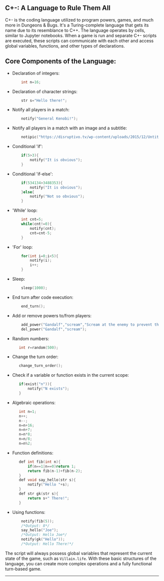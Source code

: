 ## C+-: A Language to Rule Them All

C+- is the coding language utilized to program powers, games, and much more in Dungeons & Bugs. It's a Turing-complete language that gets its name due to its resemblance to C++. The language operates by cells, similar to Jupyter notebooks. When a game is run and separate C+- scripts are executed, these scripts can communicate with each other and access global variables, functions, and other types of declarations.

## Core Components of the Language:

- Declaration of integers:
    ```c++ 
        int n=16;
    ```
-  Declaration of character strings:
    ```c++ 
        str s="Hello there!";
    ```
 
-  Notify all players in a match:
    ```c++ 
        notify("General Kenobi!");
    ```
 
-  Notify all players in a match with an image and a subtitle:
    ```c++ 
        notipic("https://disruptivo.tv/wp-content/uploads/2015/12/Untitled.png","Not the droids you are looking for");
    ```
 - Conditional 'if':
    ```c++ 
        if(5>3){
            notify("It is obvious");
        }
    ```
 
- Conditional 'if-else':
    ```c++ 
        if(534134>3488353){
            notify("It is obvious");
        }else{
            notify("Not so obvious");    
        }
    ```
- 'While' loop:
    ```c++
        int cnt=5;
        while(cnt!=0){
            notify(cnt);
            cnt=cnt-5;
        }
    ```
- 'For' loop:
    ```c++
        for(int i=0;i<5){
            notify(i);
            i++;
        }
    ```
- Sleep:
    ```c++
        sleep(1000);
    ```

 - End turn after code execution:
    ```c++
        end_turn();
    ```

 - Add or remove powers to/from players:

    ```c++
        add_power("Gandalf","scream","Scream at the enemy to prevent them from passing",'notify("You shall not pass!");');
        del_power("Gandalf","scream");
    ```
 - Random numbers:
     ```c++
        int r=random(500);
    ```
- Change the turn order:
     ```c++
        change_turn_order();
    ```

- Check if a variable or function exists in the current scope:
     ```c++
        if(exist("n")){
            notify("N exists");
        }
    ```
- Algebraic operations:
     ```c++
        int n=1;
        n++;
        n--;
        n=n+16;
        n=n+7;
        n=n*8;
        n=n/8;
        n=n%2;
    ```
- Function definitions:
     ```c++
        def int fib(int n){
            if(n==1|n==0)return 1;
            return fib(n-1)+fib(n-2);
        }
        def void say_hello(str s){
            notify("Hello "+s);
        }
        def str gk(str s){
            return s+" There!";
        }

    ```
- Using functions:
    ```c++
        notify(fib(5));
        /*Output: 8*/
        say_hello("Joe");
        /*Output: Hello Joe*/
        notify(gk("Hello"));
        /*Output: Hello There!*/
    ```

The script will always possess global variables that represent the current state of the game, such as `Villain.life`. With these basic structures of the language, you can create more complex operations and a fully functional turn-based game.

---